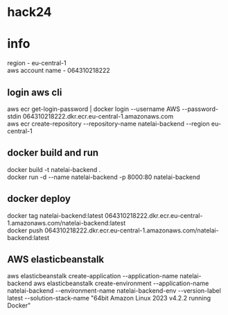 # hack24


# info

region - eu-central-1  
aws account name - 064310218222  

## login aws cli
aws ecr get-login-password | docker login --username AWS --password-stdin 064310218222.dkr.ecr.eu-central-1.amazonaws.com  
aws ecr create-repository --repository-name natelai-backend --region eu-central-1

## docker build and run
docker build -t natelai-backend .  
docker run -d --name natelai-backend -p 8000:80 natelai-backend  

## docker deploy
docker tag natelai-backend:latest 064310218222.dkr.ecr.eu-central-1.amazonaws.com/natelai-backend:latest  
docker push 064310218222.dkr.ecr.eu-central-1.amazonaws.com/natelai-backend:latest  

## AWS elasticbeanstalk
aws elasticbeanstalk create-application --application-name natelai-backend
aws elasticbeanstalk create-environment --application-name natelai-backend --environment-name natelai-backend-env --version-label latest --solution-stack-name "64bit Amazon Linux 2023 v4.2.2 running Docker"